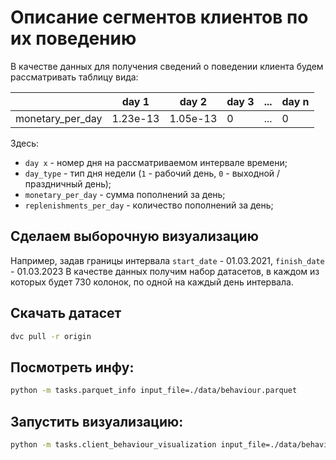 # Описание сегментов клиентов по их поведению
В качестве данных для получения сведений о поведении клиента будем рассматривать таблицу вида:

|                        |    day 1 |    day 2 | day 3 | ... | day n |
|------------------------|----------|----------|-------|-----|-------|
| monetary_per_day       | 1.23e-13 | 1.05e-13 |     0 | ... |     0 |

Здесь:
  * `day x` - номер дня на рассматриваемом интервале времени;
  * `day_type` - тип дня недели (`1` - рабочий день, `0` - выходной / праздничный день);
  * `monetary_per_day` - сумма пополнений за день;
  * `replenishments_per_day` - количество пополнений за день;

## Сделаем выборочную визуализацию
Например, задав границы интервала `start_date` - 01.03.2021, `finish_date` - 01.03.2023
В качестве данных получим набор датасетов, в каждом из которых будет 730 колонок, по одной на каждый день интервала.

## Cкачать датасет

```bash
dvc pull -r origin
```

## Посмотреть инфу:

```bash
python -m tasks.parquet_info input_file=./data/behaviour.parquet
```

## Запустить визуализацию:

```bash
python -m tasks.client_behaviour_visualization input_file=./data/behaviour.parquet start_date=01.03.2021 finish_date=01.03.2023
```
